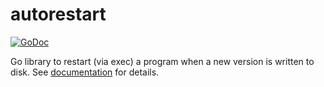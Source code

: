 # autorestart

[![GoDoc](https://godoc.org/github.com/tillberg/autorestart?status.png)](http://godoc.org/github.com/tillberg/autorestart)

Go library to restart (via exec) a program when a new version is written to disk. See [documentation][documentation] for details.

[documentation]: http://godoc.org/github.com/tillberg/autorestart
